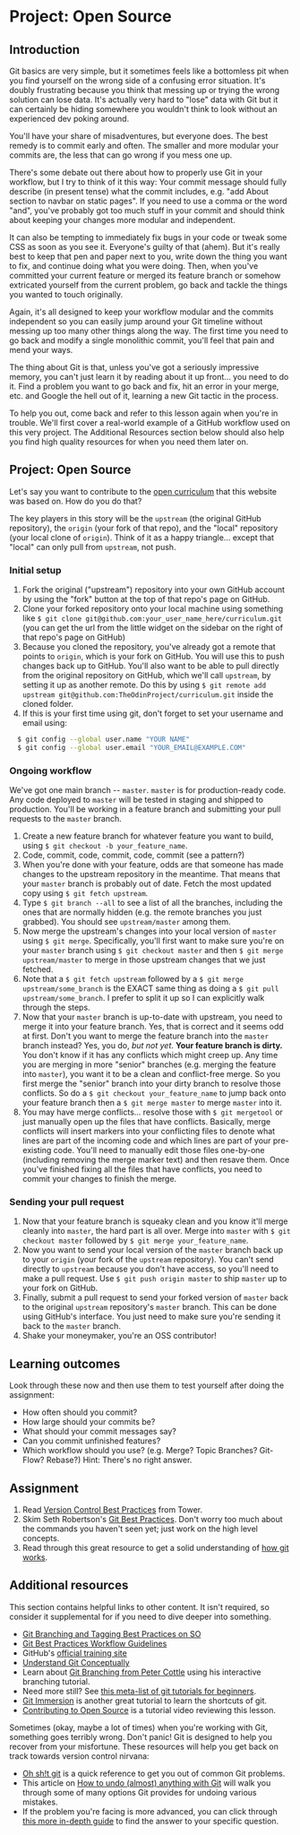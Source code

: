 # Project: Open Source

## Introduction

Git basics are very simple, but it sometimes feels like a bottomless pit when you find yourself on the wrong side of a confusing error situation. It's doubly frustrating because you think that messing up or trying the wrong solution can lose data. It's actually very hard to "lose" data with Git but it can certainly be hiding somewhere you wouldn't think to look without an experienced dev poking around.

You'll have your share of misadventures, but everyone does. The best remedy is to commit early and often. The smaller and more modular your commits are, the less that can go wrong if you mess one up.

There's some debate out there about how to properly use Git in your workflow, but I try to think of it this way: Your commit message should fully describe \(in present tense\) what the commit includes, e.g. "add About section to navbar on static pages". If you need to use a comma or the word "and", you've probably got too much stuff in your commit and should think about keeping your changes more modular and independent.

It can also be tempting to immediately fix bugs in your code or tweak some CSS as soon as you see it. Everyone's guilty of that \(ahem\). But it's really best to keep that pen and paper next to you, write down the thing you want to fix, and continue doing what you were doing. Then, when you've committed your current feature or merged its feature branch or somehow extricated yourself from the current problem, go back and tackle the things you wanted to touch originally.

Again, it's all designed to keep your workflow modular and the commits independent so you can easily jump around your Git timeline without messing up too many other things along the way. The first time you need to go back and modify a single monolithic commit, you'll feel that pain and mend your ways.

The thing about Git is that, unless you've got a seriously impressive memory, you can't just learn it by reading about it up front... you need to do it. Find a problem you want to go back and fix, hit an error in your merge, etc. and Google the hell out of it, learning a new Git tactic in the process.

To help you out, come back and refer to this lesson again when you're in trouble. We'll first cover a real-world example of a GitHub workflow used on this very project. The Additional Resources section below should also help you find high quality resources for when you need them later on.

## Project: Open Source

Let's say you want to contribute to the [open curriculum](https://github.com/TheOdinProject/curriculum/) that this website was based on. How do you do that?

The key players in this story will be the `upstream` \(the original GitHub repository\), the `origin` \(your fork of that repo\), and the "local" repository \(your local clone of `origin`\). Think of it as a happy triangle... except that "local" can only pull from `upstream`, not push.

### **Initial setup**

1. Fork the original \("upstream"\) repository into your own GitHub account by using the "fork" button at the top of that repo's page on GitHub.
2. Clone your forked repository onto your local machine using something like `$ git clone git@github.com:your_user_name_here/curriculum.git` \(you can get the url from the little widget on the sidebar on the right of that repo's page on GitHub\)
3. Because you cloned the repository, you've already got a remote that points to `origin`, which is your fork on GitHub.  You will use this to push changes back up to GitHub.  You'll also want to be able to pull directly from the original repository on GitHub, which we'll call `upstream`, by setting it up as another remote.  Do this by using `$ git remote add upstream git@github.com:TheOdinProject/curriculum.git` inside the cloned folder.
4. If this is your first time using git, don't forget to set your username and email using:

```bash
  $ git config --global user.name "YOUR NAME"
  $ git config --global user.email "YOUR_EMAIL@EXAMPLE.COM"
```

### **Ongoing workflow**

We've got one main branch -- `master`. `master` is for production-ready code. Any code deployed to `master` will be tested in staging and shipped to production. You'll be working in a feature branch and submitting your pull requests to the `master` branch.

1. Create a new feature branch for whatever feature you want to build, using `$ git checkout -b your_feature_name`.
2. Code, commit, code, commit, code, commit \(see a pattern?\)
3. When you're done with your feature, odds are that someone has made changes to the upstream repository in the meantime.  That means that your `master` branch is probably out of date.  Fetch the most updated copy using `$ git fetch upstream`.
4. Type `$ git branch --all` to see a list of all the branches, including the ones that are normally hidden \(e.g. the remote branches you just grabbed\).  You should see `upstream/master` among them.
5. Now merge the upstream's changes into your local version of `master` using `$ git merge`.  Specifically, you'll first want to make sure you're on your `master` branch using `$ git checkout master` and then `$ git merge upstream/master` to merge in those upstream changes that we just fetched.  
6. Note that a `$ git fetch upstream` followed by a `$ git merge upstream/some_branch` is the EXACT same thing as doing a `$ git pull upstream/some_branch`.  I prefer to split it up so I can explicitly walk through the steps.
7. Now that your `master` branch is up-to-date with upstream, you need to merge it into your feature branch.  Yes, that is correct and it seems odd at first.  Don't you want to merge the feature branch into the `master` branch instead?  Yes, you do, _but not yet_.  **Your feature branch is dirty.**  You don't know if it has any conflicts which might creep up.  Any time you are merging in more "senior" branches \(e.g. merging the feature into `master`\), you want it to be a clean and conflict-free merge.  So you first merge the "senior" branch into your dirty branch to resolve those conflicts.  So do a `$ git checkout your_feature_name` to jump back onto your feature branch then a  `$ git merge master` to merge `master` into it.
8. You may have merge conflicts... resolve those with `$ git mergetool` or just manually open up the files that have conflicts.  Basically, merge conflicts will insert markers into your conflicting files to denote what lines are part of the incoming code and which lines are part of your pre-existing code. You'll need to manually edit those files one-by-one \(including removing the merge marker text\) and then resave them.  Once you've finished fixing all the files that have conflicts, you need to commit your changes to finish the merge.

### **Sending your pull request**

1. Now that your feature branch is squeaky clean and you know it'll merge cleanly into `master`, the hard part is all over.  Merge into `master` with `$ git checkout master` followed by `$ git merge your_feature_name`.
2. Now you want to send your local version of the `master` branch back up to your `origin` \(your fork of the `upstream` repository\).  You can't send directly to `upstream` because you don't have access, so you'll need to make a pull request.  Use `$ git push origin master` to ship `master` up to your fork on GitHub.
3. Finally, submit a pull request to send your forked version of `master` back to the original `upstream` repository's `master` branch.  This can be done using GitHub's interface.  You just need to make sure you're sending it back to the `master` branch.
4. Shake your moneymaker, you're an OSS contributor!

## Learning outcomes

Look through these now and then use them to test yourself after doing the assignment:

* How often should you commit?
* How large should your commits be?
* What should your commit messages say?
* Can you commit unfinished features?
* Which workflow should you use? \(e.g. Merge? Topic Branches? Git-Flow? Rebase?\)  Hint: There's no right answer.

## Assignment

1. Read [Version Control Best Practices](https://www.git-tower.com/blog/version-control-best-practices/) from Tower.
2. Skim Seth Robertson's [Git Best Practices](http://sethrobertson.github.io/GitBestPractices/).  Don't worry too much about the commands you haven't seen yet; just work on the high level concepts.
3. Read through this great resource to get a solid understanding of [how git works](http://think-like-a-git.net/).

## Additional resources

This section contains helpful links to other content. It isn't required, so consider it supplemental for if you need to dive deeper into something.

* [Git Branching and Tagging Best Practices on SO](http://programmers.stackexchange.com/questions/165725/git-branching-and-tagging-best-practices)
* [Git Best Practices Workflow Guidelines](http://www.lullabot.com/blog/article/git-best-practices-workflow-guidelines)
* GitHub's [official training site](https://training.github.com/)
* [Understand Git Conceptually](http://www.sbf5.com/~cduan/technical/git/)
* Learn about [Git Branching from Peter Cottle](http://pcottle.github.io/learnGitBranching/) using his interactive branching tutorial.
* Need more still?  See [this meta-list of git tutorials for beginners](http://sixrevisions.com/resources/git-tutorials-beginners/).
* [Git Immersion](http://gitimmersion.com/lab_01.html) is another great tutorial to learn the shortcuts of git.
* [Contributing to Open Source](https://youtu.be/mENDYhfxH-o) is a tutorial video reviewing this lesson.

Sometimes \(okay, maybe a lot of times\) when you're working with Git, something goes terribly wrong. Don't panic! Git is designed to help you recover from your misfortune. These resources will help you get back on track towards version control nirvana:

* [Oh sh!t git](http://ohshitgit.com/) is a quick reference to get you out of common Git problems.
* This article on [How to undo \(almost\) anything with Git](https://github.blog/2015-06-08-how-to-undo-almost-anything-with-git/) will walk you through some of many options Git provides for undoing various mistakes.
* If the problem you're facing is more advanced, you can click through [this more in-depth guide](https://sethrobertson.github.io/GitFixUm/fixup.html) to find the answer to your specific question.

